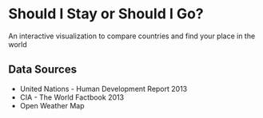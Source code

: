 Should I Stay or Should I Go?
========

An interactive visualization to compare countries and find your place in the world


## Data Sources

- United Nations - Human Development Report 2013
- CIA - The World Factbook 2013
- Open Weather Map